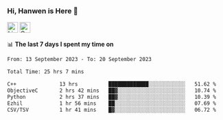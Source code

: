 ### Hi, Hanwen is Here 👋
<p>
	<a href="https://www.linkedin.com/in/liu-hanwen/"><img src="https://img.shields.io/badge/@hanwen-0A66C2?style=flat&logo=LinkedIn&logoColor=white" alt="Linkedin"  height="25px"/></a> 
	<a href="https://scholar.google.com/citations?user=HDF0su0AAAAJ"><img src="https://img.shields.io/badge/scholar-4385FE.svg?&style=plastic&logo=google-scholar&logoColor=white" alt="Google Scholar" height="25px"> </a>
</p>

📊 **The last 7 days I spent my time on** 
<!--START_SECTION:waka-->

```txt
From: 13 September 2023 - To: 20 September 2023

Total Time: 25 hrs 7 mins

C++              13 hrs          █████████████░░░░░░░░░░░░   51.62 %
ObjectiveC       2 hrs 42 mins   ██▓░░░░░░░░░░░░░░░░░░░░░░   10.74 %
Python           2 hrs 37 mins   ██▓░░░░░░░░░░░░░░░░░░░░░░   10.39 %
Ezhil            1 hr 56 mins    ██░░░░░░░░░░░░░░░░░░░░░░░   07.69 %
CSV/TSV          1 hr 41 mins    █▓░░░░░░░░░░░░░░░░░░░░░░░   06.72 %
```

<!--END_SECTION:waka-->


<!--
**david990917/david990917** is a ✨ _special_ ✨ repository because its `README.md` (this file) appears on your GitHub profile.

Here are some ideas to get you started:

- 🔭 I’m currently working on ...
- 🌱 I’m currently learning ...
- 👯 I’m looking to collaborate on ...
- 🤔 I’m looking for help with ...
- 💬 Ask me about ...
- 📫 How to reach me: ...
- 😄 Pronouns: ...
- ⚡ Fun fact: ...
-->
